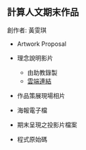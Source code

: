 ## 計算人文期末作品
創作者: 黃雯琪 

* Artwork Proposal

* 理念說明影片 
  * 由助教錄製
  * [雲端連結](https://drive.google.com/file/d/1YFOTTzQTgjDRBU5U8ZtUNeh-BGXD_wPW/view?usp=sharing/)
  
* 作品策展現場相片

* 海報電子檔


* 期末呈現之投影片檔案


* 程式原始碼


